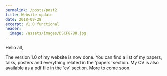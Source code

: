 ```yaml
---
permalink: /posts/post2
title: Website update
date: 2018-09-28
excerpt: V1.0 functional
header:
  image: /assets/images/DSCF8780.jpg
---
```


Hello all,

The version 1.0 of my website is now done. You can find a list of my papers, talks, posters and everything related in the 'papers' section. My CV is also available as a pdf file in the 'cv' section. More to come soon.  
